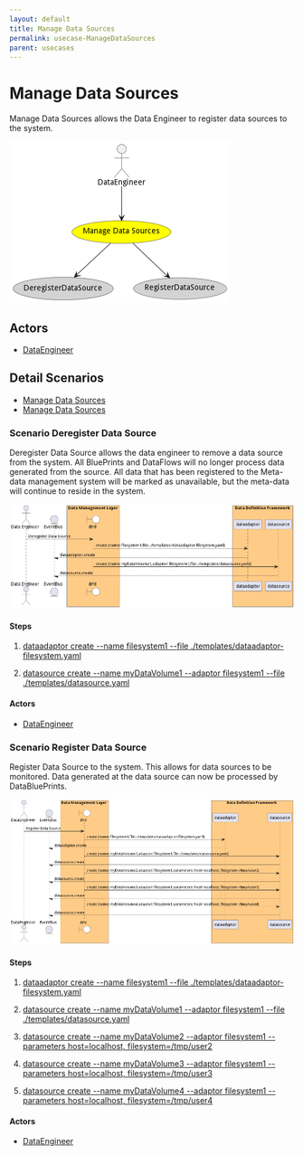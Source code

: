 ```yaml
---
layout: default
title: Manage Data Sources
permalink: usecase-ManageDataSources
parent: usecases
---
```

# Manage Data Sources

Manage Data Sources allows the Data Engineer to register data sources to the system.

![Activities Diagram](./activities.png)

## Actors

* [DataEngineer](actor-dataengineer)











## Detail Scenarios

* [Manage Data Sources](#scenario-DeregisterDataSource)
* [Manage Data Sources](#scenario-RegisterDataSource)



### Scenario Deregister Data Source

Deregister Data Source allows the data engineer to remove a data source from the system. All BluePrints and DataFlows will no longer process data generated from the source. All data that has been registered to the Meta-data management system will be marked as unavailable, but the meta-data will continue to reside in the system.

![Scenario DeregisterDataSource](./deregisterdatasource.png)

#### Steps

1. [dataadaptor create --name filesystem1 --file ./templates/dataadaptor-filesystem.yaml](#action-dataadaptor-create)

1. [datasource create --name myDataVolume1 --adaptor filesystem1 --file ./templates/datasource.yaml](#action-datasource-create)


#### Actors

* [DataEngineer](actor-dataengineer)



### Scenario Register Data Source

Register Data Source to the system. This allows for data sources to be monitored. Data generated at the data source can now be processed by DataBluePrints.

![Scenario RegisterDataSource](./registerdatasource.png)

#### Steps

1. [dataadaptor create --name filesystem1 --file ./templates/dataadaptor-filesystem.yaml](#action-dataadaptor-create)

1. [datasource create --name myDataVolume1 --adaptor filesystem1 --file ./templates/datasource.yaml](#action-datasource-create)

1. [datasource create --name myDataVolume2 --adaptor filesystem1 --parameters host=localhost, filesystem=/tmp/user2](#action-datasource-create)

1. [datasource create --name myDataVolume3 --adaptor filesystem1 --parameters host=localhost, filesystem=/tmp/user3](#action-datasource-create)

1. [datasource create --name myDataVolume4 --adaptor filesystem1 --parameters host=localhost, filesystem=/tmp/user4](#action-datasource-create)


#### Actors

* [DataEngineer](actor-dataengineer)




